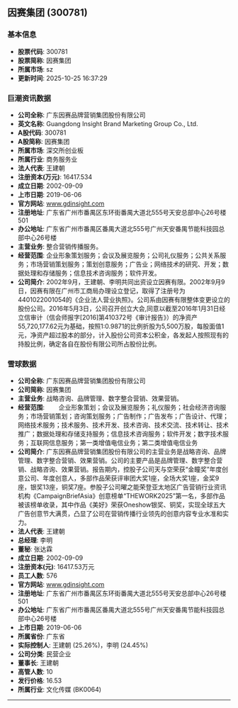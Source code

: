 ## 因赛集团 (300781)

### 基本信息

- **股票代码**: 300781
- **股票简称**: 因赛集团
- **所属市场**: sz
- **更新时间**: 2025-10-25 16:37:29

### 巨潮资讯数据

- **公司全称**: 广东因赛品牌营销集团股份有限公司
- **英文名称**: Guangdong Insight Brand Marketing Group Co., Ltd.
- **A股代码**: 300781
- **A股简称**: 因赛集团
- **所属市场**: 深交所创业板
- **所属行业**: 商务服务业
- **法人代表**: 王建朝
- **注册资本(万元)**: 16417.534
- **成立日期**: 2002-09-09
- **上市日期**: 2019-06-06
- **官方网站**: www.gdinsight.com
- **注册地址**: 广东省广州市番禺区东环街番禺大道北555号天安总部中心26号楼501
- **办公地址**: 广东省广州市番禺区番禺大道北555号广州天安番禺节能科技园总部中心26号楼
- **主营业务**: 整合营销传播服务。
- **经营范围**: 企业形象策划服务；会议及展览服务；公司礼仪服务；公共关系服务；市场营销策划服务；策划创意服务；广告业；网络技术的研究、开发；数据处理和存储服务；信息技术咨询服务；软件开发。
- **公司简介**: 2002年9月，王建朝、李明共同出资设立因赛有限。2002年9月9日，因赛有限在广州市工商局办理设立登记，取得了注册号为4401022001054的《企业法人营业执照》。公司系由因赛有限整体变更设立的股份公司。2016年5月3日，公司召开创立大会,同意以截至2016年1月31日经立信审计（信会师报字[2016]第410372号《审计报告》）的净资产55,720,177.62元为基础，按照1:0.9871的比例折股为5,500万股，每股面值1元，净资产超过股本的部分，计入股份公司资本公积金，各发起人按照现有的持股比例，确定各自在股份有限公司所占股份比例。

### 雪球数据

- **公司全称**: 广东因赛品牌营销集团股份有限公司
- **公司简称**: 因赛集团
- **主营业务**: 战略咨询、品牌管理、数字整合营销、效果营销。
- **经营范围**: 　　企业形象策划；会议及展览服务；礼仪服务；社会经济咨询服务；市场营销策划；咨询策划服务；广告制作；广告发布；广告设计、代理；网络技术服务；技术服务、技术开发、技术咨询、技术交流、技术转让、技术推广；数据处理和存储支持服务；信息技术咨询服务；软件开发；数字技术服务；互联网信息服务；第一类增值电信业务；第二类增值电信业务
- **公司简介**: 广东因赛品牌营销集团股份有限公司的主营业务是战略咨询、品牌管理、数字整合营销、效果营销。公司的主要产品是品牌管理、数字整合营销、战略咨询、效果营销。报告期内，控股子公司天与空荣获“金瞳奖”年度创意公司、年度创意人，多部作品荣获评审团大奖1座，全场大奖1座，金奖9座，银奖13座，铜奖7座。参股子公司曜之能荣登亚太地区广告营销行业资讯机构《CampaignBriefAsia》创意榜单“THEWORK2025”第一名，多部作品被该榜单收录，其中作品《美好》荣获Oneshow银奖、铜奖，实现全球五大广告创意节大满贯，凸显了公司在营销传播行业领先的创意内容专业水准和实力。
- **法人代表**: 王建朝
- **总经理**: 李明
- **董秘**: 张达霖
- **成立日期**: 2002-09-09
- **注册资本(元)**: 16417.53万元
- **员工人数**: 576
- **官方网站**: www.gdinsight.com
- **注册地址**: 广东省广州市番禺区东环街番禺大道北555号天安总部中心26号楼501
- **办公地址**: 广东省广州市番禺区番禺大道北555号广州天安番禺节能科技园总部中心26号楼
- **上市日期**: 2019-06-06
- **所属省份**: 广东省
- **实际控制人**: 王建朝 (25.26%)，李明 (24.45%)
- **公司分类**: 民营企业
- **董事长**: 王建朝
- **高管人数**: 10
- **发行价格**: 16.53
- **所属行业**: 文化传媒 (BK0064)

---